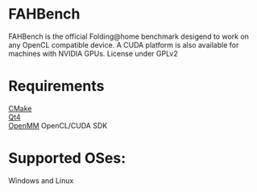 FAHBench
========
FAHBench is the official Folding@home benchmark desigend to work on any OpenCL compatible device. A CUDA platform is also available for machines with NVIDIA GPUs. License under GPLv2

Requirements
========
[CMake](http://www.cmake.org/)  
[Qt4](http://qt-project.org/)  
[OpenMM](http://openmm.org/)
OpenCL/CUDA SDK  

Supported OSes:
========
Windows and Linux
